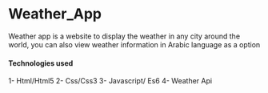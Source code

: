 # Weather_App
Weather app is a website to display the weather in any city around the world, you can also view weather information in Arabic language as a option

#### Technologies used
1- Html/Html5
2- Css/Css3
3- Javascript/ Es6
4- Weather Api
